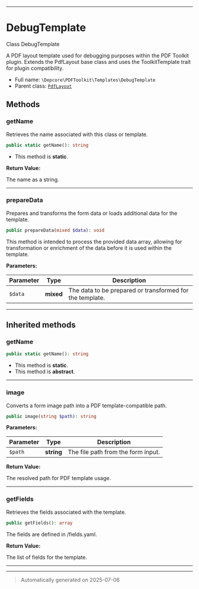 ***

# DebugTemplate

Class DebugTemplate

A PDF layout template used for debugging purposes within the PDF Toolkit plugin.
Extends the PdfLayout base class and uses the ToolkitTemplate trait for plugin compatibility.

* Full name: `\Depcore\PDFToolkit\Templates\DebugTemplate`
* Parent class: [`PdfLayout`](../../../Initbiz/Pdfgenerator/Classes/PdfLayout.md)




## Methods


### getName

Retrieves the name associated with this class or template.

```php
public static getName(): string
```



* This method is **static**.





**Return Value:**

The name as a string.




***

### prepareData

Prepares and transforms the form data or loads additional data for the template.

```php
public prepareData(mixed $data): void
```

This method is intended to process the provided data array, allowing for
transformation or enrichment of the data before it is used within the template.






**Parameters:**

| Parameter | Type | Description |
|-----------|------|-------------|
| `$data` | **mixed** | The data to be prepared or transformed for the template. |





***


## Inherited methods


### getName



```php
public static getName(): string
```



* This method is **static**.
* This method is **abstract**.







***

### image

Converts a form image path into a PDF template-compatible path.

```php
public image(string $path): string
```








**Parameters:**

| Parameter | Type | Description |
|-----------|------|-------------|
| `$path` | **string** | The file path from the form input. |


**Return Value:**

The resolved path for PDF template usage.




***

### getFields

Retrieves the fields associated with the template.

```php
public getFields(): array
```

The fields are defined in <templateclassname>/fields.yaml.







**Return Value:**

The list of fields for the template.




***


***
> Automatically generated on 2025-07-06
